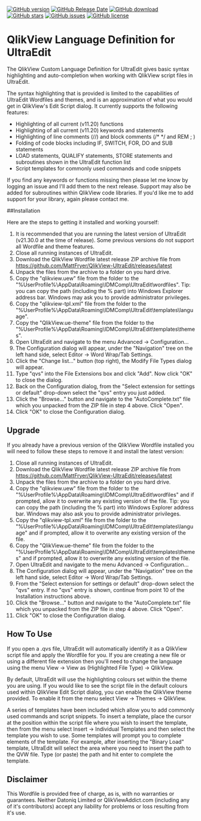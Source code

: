[![GitHub version](https://img.shields.io/github/release/MattFryer/QlikView-UltraEdit.svg)](https://github.com/MattFryer/QlikView-UltraEdit/releases/latest)
[![GitHub Release Date](https://img.shields.io/github/release-date/MattFryer/QlikView-UltraEdit.svg)](https://github.com/MattFryer/QlikView-UltraEdit/releases/latest)
[![GitHub download](https://img.shields.io/github/downloads/MattFryer/QlikView-UltraEdit/total.svg)](https://github.com/MattFryer/QlikView-UltraEdit/releases/latest)
[![GitHub stars](https://img.shields.io/github/stars/MattFryer/QlikView-UltraEdit.svg)](https://github.com/MattFryer/QlikView-UltraEdit/stargazers)
[![GitHub issues](https://img.shields.io/github/issues/MattFryer/QlikView-UltraEdit.svg)](https://github.com/MattFryer/QlikView-UltraEdit/issues)
[![GitHub license](https://img.shields.io/github/license/MattFryer/QlikView-UltraEdit.svg)](https://github.com/MattFryer/QlikView-UltraEdit/blob/master/LICENSE)

# QlikView Language Definition for UltraEdit

The QlikView Custom Language Definition for UltraEdit gives basic syntax highlighting and auto-completion when working with QlikView script files in UltraEdit.

The syntax highlighting that is provided is limited to the capabilities of UltraEdit Wordfiles and themes, and is an approximation of what you would get in QlikView's Edit Script dialog. It currently supports the following features:

* Highlighting of all current (v11.20) functions
* Highlighting of all current (v11.20) keywords and statements
* Highlighting of line comments (//) and block comments (/* */ and REM ; ) 
* Folding of code blocks including IF, SWITCH, FOR, DO and SUB statements
* LOAD statements, QUALIFY statements, STORE statements and subroutines shown in the UltraEdit function list
* Script templates for commonly used commands and code snippets

If you find any keywords or functions missing then please let me know by logging an issue and I'll add them to the next release. Support may also be added for subroutines within QlikView code libraries. If you'd like me to add support for your library, again please contact me.


##Installation

Here are the steps to getting it installed and working yourself:

1. It is recommended that you are running the latest version of UltraEdit (v21.30.0 at the time of release). Some previous versions do not support all Wordfile and theme features.
2. Close all running instances of UltraEdit.
3. Download the QlikView Wordfile latest release ZIP archive file from https://github.com/MattFryer/QlikView-UltraEdit/releases/latest
4. Unpack the files from the archive to a folder on you hard drive.
5. Copy the "qlikview.uew" file from the folder to the "%UserProfile%\AppData\Roaming\IDMComp\UltraEdit\wordfiles\". Tip: you can copy the path (including the % part) into Windows Explorer address bar. Windows may ask you to provide administrator privileges.
6. Copy the "qlikview-tpl.xml" file from the folder to the "%UserProfile%\AppData\Roaming\IDMComp\UltraEdit\templates\language\".
7. Copy the "QlikView.ue-theme" file from the folder to the "%UserProfile%\AppData\Roaming\IDMComp\UltraEdit\templates\themes\".
8. Open UltraEdit and navigate to the menu Advanced -> Configuration...
9. The Configuration dialog will appear, under the "Navigation" tree on the left hand side, select Editor -> Word Wrap/Tab Settings.
10. Click the "Change list..." button (top right), the Modify File Types dialog will appear.
11. Type "qvs" into the File Extensions box and click "Add". Now click "OK" to close the dialog.
12. Back on the Configuration dialog, from the "Select extension for settings or default" drop-down select the "qvs" entry you just added.
13. Click the "Browse..." button and navigate to the "AutoComplete.txt" file which you unpacked from the ZIP file in step 4 above. Click "Open".
14. Click "OK" to close the Configuration dialog.


## Upgrade

If you already have a previous version of the QlikView Wordfile installed you will need to follow these steps to remove it and install the latest version:

1. Close all running instances of UltraEdit.
2. Download the QlikView Wordfile latest release ZIP archive file from https://github.com/MattFryer/QlikView-UltraEdit/releases/latest
3. Unpack the files from the archive to a folder on you hard drive.
4. Copy the "qlikview.uew" file from the folder to the "%UserProfile%\AppData\Roaming\IDMComp\UltraEdit\wordfiles\" and if prompted, allow it to overwrite any existing version of the file. Tip: you can copy the path (including the % part) into Windows Explorer address bar. Windows may also ask you to provide administrator privileges.
5. Copy the "qlikview-tpl.xml" file from the folder to the "%UserProfile%\AppData\Roaming\IDMComp\UltraEdit\templates\language\" and if prompted, allow it to overwrite any existing version of the file.
6. Copy the "QlikView.ue-theme" file from the folder to the "%UserProfile%\AppData\Roaming\IDMComp\UltraEdit\templates\themes\" and if prompted, allow it to overwrite any existing version of the file.
7. Open UltraEdit and navigate to the menu Advanced -> Configuration...
8. The Configuration dialog will appear, under the "Navigation" tree on the left hand side, select Editor -> Word Wrap/Tab Settings.
9. From the "Select extension for settings or default" drop-down select the "qvs" entry. If no "qvs" entry is shown, continue from point 10 of the Installation instructions above.
10. Click the "Browse..." button and navigate to the "AutoComplete.txt" file which you unpacked from the ZIP file in step 4 above. Click "Open".
11. Click "OK" to close the Configuration dialog.


## How To Use

If you open a .qvs file, UltraEdit will automatically identify it as a QlikView script file and apply the Wordfile for you. If you are creating a new file or using a different file extension then you'll need to change the language using the menu View -> View as (Highlighted File Type) -> QlikView.

By default, UltraEdit will use the highlighting colours set within the theme you are using. If you would like to see the script file in the default colours used within QlikView Edit Script dialog, you can enable the QlikView theme provided. To enable it from the menu select View -> Themes -> QlikView.

A series of templates have been included which allow you to add commonly used commands and script snippets. To insert a template, place the cursor at the position within the script file where you wish to insert the template, then from the menu select Insert -> Individual Templates and then select the template you wish to use. Some templates will prompt you to complete elements of the template. For example, after inserting the "Binary Load" template, UltraEdit will select the area where you need to insert the path to the QVW file. Type (or paste) the path and hit enter to complete the template.


## Disclaimer

This Wordfile is provided free of charge, as is, with no warranties or guarantees. Neither Datoniq Limited or QlikViewAddict.com (including any of it's contributors) accept any liability for problems or loss resulting from it's use. 
